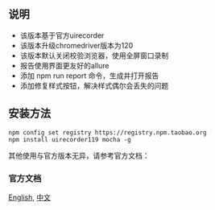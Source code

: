 ## 说明
- 该版本基于官方uirecorder
- 该版本升级chromedriver版本为120
- 该版本默认关闭校验浏览器，使用全屏窗口录制
- 报告使用界面更友好的allure
- 添加 npm run report 命令，生成并打开报告
- 添加修复样式按钮，解决样式偶尔会丢失的问题

## 安装方法

```shell
npm config set registry https://registry.npm.taobao.org
npm install uirecorder119 mocha -g
```

其他使用与官方版本无异，请参考官方文档：

### 官方文档
[English](README_en.md), [中文](README_zh-cn.md)